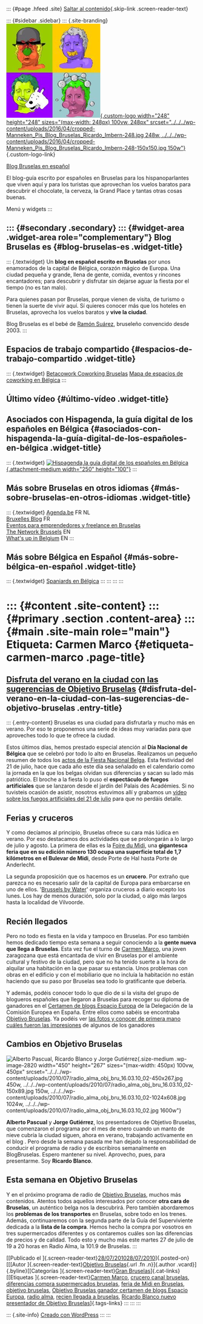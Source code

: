 ::: {#page .hfeed .site}
[Saltar al contenido](index.html#content){.skip-link
.screen-reader-text}

::: {#sidebar .sidebar}
::: {.site-branding}
[![](../../../wp-content/uploads/2016/04/cropped-Manneken_Pis_Blog_Bruselas_Ricardo_Imbern-248.jpg){.custom-logo
width="248" height="248" sizes="(max-width: 248px) 100vw, 248px"
srcset="../../../wp-content/uploads/2016/04/cropped-Manneken_Pis_Blog_Bruselas_Ricardo_Imbern-248.jpg 248w, ../../../wp-content/uploads/2016/04/cropped-Manneken_Pis_Blog_Bruselas_Ricardo_Imbern-248-150x150.jpg 150w"}](../../../index.html){.custom-logo-link}

[Blog Bruselas en español](../../../index.html)

El blog-guía escrito por españoles en Bruselas para los hispanoparlantes
que viven aquí y para los turistas que aprovechan los vuelos baratos
para descubrir el chocolate, la cerveza, la Grand Place y tantas otras
cosas buenas.

Menú y widgets
:::

::: {#secondary .secondary}
::: {#widget-area .widget-area role="complementary"}
Blog Bruselas es {#blog-bruselas-es .widget-title}
----------------

::: {.textwidget}
Un **blog en español escrito en Bruselas** por unos enamorados de la
capital de Bélgica, corazón mágico de Europa. Una ciudad pequeña y
grande, llena de gente, comida, eventos y rincones encantadores; para
descubrir y disfrutar sin dejarse aguar la fiesta por el tiempo (no es
tan malo).

Para quienes pasan por Bruselas, porque vienen de visita, de turismo o
tienen la suerte de vivir aquí. Sí quieres conocer más que los hoteles
en Bruselas, aprovecha los vuelos baratos y **vive la ciudad**.

Blog Bruselas es el bebé de [Ramón Suárez](http://www.ramonsuarez.com),
bruseleño convencido desde 2003.
:::

Espacios de trabajo compartido {#espacios-de-trabajo-compartido .widget-title}
------------------------------

::: {.textwidget}
[Betacowork Coworking Bruselas](http://www.betacowork.com) [Mapa de
espacios de coworking en Bélgica](http://coworkingbelgium.com)
:::

Último vídeo {#último-vídeo .widget-title}
------------

Asociados con Hispagenda, la guía digital de los españoles en Bélgica {#asociados-con-hispagenda-la-guía-digital-de-los-españoles-en-bélgica .widget-title}
---------------------------------------------------------------------

::: {.textwidget}
[![Hispagenda,la guía digital de los españoles en
Bélgica](../../../wp-content/uploads/2010/04/Hispagenda-250px.gif "Hispagenda, la guía digital de los españoles en Bélgica"){.attachment-medium
width="250" height="100"}](http://www.hispagenda.com)
:::

Más sobre Bruselas en otros idiomas {#más-sobre-bruselas-en-otros-idiomas .widget-title}
-----------------------------------

::: {.textwidget}
[Agenda.be](http://www.agenda.be) FR NL\
[Bruxelles Blog](http://www.bxlblog.be/) FR\
[Eventos para emprendedores y freelance en
Bruselas](http://www.betacowork.com/events/)\
[The Network
Brussels](http://groups.yahoo.com/group/TheNetworkBrussels/) EN\
[What\'s up in Belgium](http://www.whatsupin.be/) EN
:::

Más sobre Bélgica en Español {#más-sobre-bélgica-en-español .widget-title}
----------------------------

::: {.textwidget}
[Spaniards en Bélgica](http://www.spaniards.es/paises/belgica)
:::
:::
:::
:::

::: {#content .site-content}
::: {#primary .section .content-area}
::: {#main .site-main role="main"}
Etiqueta: Carmen Marco {#etiqueta-carmen-marco .page-title}
======================

[Disfruta del verano en la ciudad con las sugerencias de Objetivo Bruselas](../../../index.html?p=2794) {#disfruta-del-verano-en-la-ciudad-con-las-sugerencias-de-objetivo-bruselas .entry-title}
-------------------------------------------------------------------------------------------------------

::: {.entry-content}
Bruselas es una ciudad para disfrutarla y mucho más en verano. Por eso
te proponemos una serie de ideas muy variadas para que aproveches todo
lo que te ofrece la ciudad.

Estos últimos días, hemos prestado especial atención al **Día Nacional
de Bélgica** que se celebró por todo lo alto en Bruselas. Realizamos un
pequeño resumen de todos los [actos de la Fiesta Nacional
Belga](http://objetivobruselas.blogspot.com/2010/07/dia-nacional-de-belgica-actos-en.html).
Esta festividad del 21 de julio, hace que cada año este día sea señalado
en el calendario como la jornada en la que los belgas olvidan sus
diferencias y sacan su lado más patriótico. El broche a la fiesta lo
puso el **espectáculo de fuegos artificiales** que se lanzaron desde el
jardín del Palais des Académies. Si no tuvisteis ocasión de asistir,
nosotros estuvimos allí y grabamos un [vídeo sobre los fuegos
artificiales del 21 de
julio](http://objetivobruselas.blogspot.com/2010/07/fuegos-artificiales-del-dia-de-belgica.html)
para que no perdáis detalle.

**Ferias y cruceros**
---------------------

Y como decíamos al principio, Bruselas ofrece su cara más lúdica en
verano. Por eso destacamos dos actividades que se prolongarán a lo largo
de julio y agosto. La primera de ellas es la [Foire du
Midi](http://www.foiredemidi.be), una **gigantesca feria que en su
edición número 130 ocupa una superficie total de 1,7 kilómetros en el
Bulevar de Midi**, desde Porte de Hal hasta Porte de Anderlecht.

La segunda proposición que os hacemos es un **crucero**. Por extraño que
parezca no es necesario salir de la capital de Europa para embarcarse en
uno de ellos. '[Brussels by Water](http://www.brusselsbywater.be)'
organiza cruceros a diario excepto los lunes. Los hay de menos duración,
solo por la ciudad, o algo más largos hasta la localidad de Vilvoorde.

**Recién llegados**
-------------------

Pero no todo es fiesta en la vida y tampoco en Bruselas. Por eso también
hemos dedicado tiempo esta semana a seguir conociendo a la **gente nueva
que llega a Bruselas**. Esta vez fue el turno de [Carmen
Marco](http://objetivobruselas.blogspot.com/2010/07/problemas-con-el-piso-en-bruselas.html),
una joven zaragozana que está encantada de vivir en Bruselas por el
ambiente cultural y festivo de la ciudad, pero que no ha tenido suerte a
la hora de alquilar una habitación en la que pasar su estancia. Unos
problemas con obras en el edificio y con el mobiliario que no incluía la
habitación no están haciendo que su paso por Bruselas sea todo lo
gratificante que debería.

Y además, podéis conocer todo lo que dio de si la visita del grupo de
blogueros españoles que llegaron a Bruselas para recoger su diploma de
ganadores en el [Certamen de blogs Espacio
Europa](http://www.espacioeuropa.eu/blog-eu/ganadores-del-ii-concurso-de-blogs-espacio-europa-2010/)
de la Delegación de la Comisión Europea en España. Entre ellos como
sabéis se encontraba [Objetivo
Bruselas](http://www.objetivobruselas.blogspot.com). Ya podéis ver [las
fotos y conocer de primera mano cuáles fueron las
impresiones](http://objetivobruselas.blogspot.com/2010/07/visita-bruselas-de-los-blogueros.html)
de algunos de los ganadores

**Cambios en Objetivo Bruselas**
--------------------------------

![Alberto Pascual, Ricardo Blanco y Jorge
Gutiérrez](../../../wp-content/uploads/2010/07/radio_alma_obj_bru_16.03.10_02-450x267.jpg){.size-medium
.wp-image-2820 width="450" height="267"
sizes="(max-width: 450px) 100vw, 450px"
srcset="../../../wp-content/uploads/2010/07/radio_alma_obj_bru_16.03.10_02-450x267.jpg 450w, ../../../wp-content/uploads/2010/07/radio_alma_obj_bru_16.03.10_02-150x89.jpg 150w, ../../../wp-content/uploads/2010/07/radio_alma_obj_bru_16.03.10_02-1024x608.jpg 1024w, ../../../wp-content/uploads/2010/07/radio_alma_obj_bru_16.03.10_02.jpg 1600w"}

**Alberto Pascual** y **Jorge Gutiérrez**, los presentadores de Objetivo
Bruselas, que comenzaron el programa por el mes de enero cuando un manto
de nieve cubría la ciudad siguen, ahora en verano, trabajando
activamente en el blog . Pero desde la semana pasada me han dejado la
responsabilidad de conducir el programa de radio y de escribiros
semanalmente en BlogBruselas. Espero mantener su nivel. Aprovecho, pues,
para presentarme. Soy **Ricardo Blanco**.

Esta semana en Objetivo Bruselas
--------------------------------

Y en el próximo programa de radio de [Objetivo
Bruselas](http://objetivobruselas.blogspot.com/ "Objetivo Bruselas, el programa de radio en español sobre Bruselas en Radio Alma"),
muchos más contenidos. Atentos todos aquellos interesados por conocer
**otra cara de Bruselas**, un auténtico belga nos la descubrirá. Pero
también abordaremos los **problemas de los transportes** en Bruselas,
sobre todo en los trenes. Además, continuaremos con la segunda parte de
la Guía del Superviviente dedicada a la **lista de la compra**. Hemos
hecho la compra por vosotros en tres supermercados diferentes y os
contaremos cuáles son las diferencias de precios y de calidad. Todo esto
y mucho más este martes 27 de julio de 19 a 20 horas en Radio Alma, la
101.9 de Bruselas.
:::

[[Publicado el
]{.screen-reader-text}[28/07/201028/07/2010](../../../index.html?p=2794)]{.posted-on}[[[Autor
]{.screen-reader-text}[Objetivo
Bruselas](../../author/objetivo-bruselas/index.html){.url .fn
.n}]{.author .vcard}]{.byline}[[Categorías ]{.screen-reader-text}[Gran
Bruselas](../../category/gran-bruselas/index.html)]{.cat-links}[[Etiquetas
]{.screen-reader-text}[Carmen Marco](index.html), [crucero canal
bruselas](../crucero-canal-bruselas/index.html), [diferencias compra
supermercados
bruselas](../diferencias-compra-supermercados-bruselas/index.html),
[feria de Midi en Bruselas](../feria-de-midi-en-bruselas/index.html),
[objetivo bruselas](../objetivo-bruselas/index.html), [Objetivo Bruselas
ganador certamen de blogs Espacio
Europa](../objetivo-bruselas-ganador-certamen-de-blogs-espacio-europa/index.html),
[radio alma](../radio-alma/index.html), [recien llegada a
bruselas](../recien-llegada-a-bruselas/index.html), [Ricardo Blanco
nuevo presentador de Objetivo
Bruselas](../ricardo-blanco-nuevo-presentador-de-objetivo-bruselas/index.html)]{.tags-links}
:::
:::
:::

::: {.site-info}
[Creado con WordPress](https://es.wordpress.org/)
:::
:::
